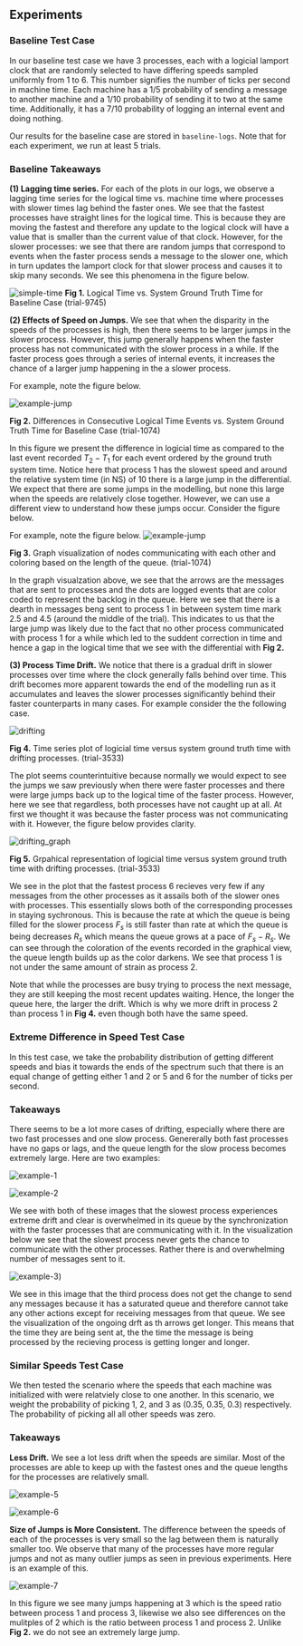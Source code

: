 ## Experiments

### Baseline Test Case

In our baseline test case we have 3 processes, each with a logicial lamport clock that are randomly selected to have differing speeds sampled uniformly from 1 to 6. This number signifies the number of ticks per second in machine time. Each machine has a 1/5 probability of sending a message to another machine and a 1/10 probability of sending it to two at the same time. Additionally, it has a 7/10 probability of logging an internal event and doing nothing. 

Our results for the baseline case are stored in `baseline-logs`. Note that for each experiment, we run at least 5 trials. 

### Baseline Takeaways

**(1) Lagging time series.** For each of the plots in our logs, we observe a lagging time series for the logical time vs. machine time where processes with slower times lag behind the faster ones. We see that the fastest processes have straight lines for the logical time. This is because they are moving the fastest and therefore any update to the logical clock will have a value that is smaller than the current value of that clock. However, for the slower processes: we see that there are random jumps that correspond to events when the faster process sends a message to the slower one, which in turn updates the lamport clock for that slower process and causes it to skip many seconds. We see this phenomena in the figure below. 

![simple-time](baseline-logs/logs_9745/simple.png)
**Fig 1.** Logical Time vs. System Ground Truth Time for Baseline Case (trial-9745)

**(2) Effects of Speed on Jumps.** We see that when the disparity in the speeds of the processes is high, then there seems to be larger jumps in the slower process. However, this jump generally happens when the faster process has not communicated with the slower process in a while. If the faster process goes through a series of internal events, it increases the chance of a larger jump happening in the a slower process. 

For example, note the figure below. 

![example-jump](baseline-logs/logs_1074/jumps.png)

**Fig 2.** Differences in Consecutive Logical Time Events vs. System Ground Truth Time for Baseline Case (trial-1074)

In this figure we present the difference in logicial time as compared to the last event recorded $T_2 - T_1$ for each event ordered by the ground truth system time. Notice here that process 1 has the slowest speed and around the relative system time (in NS) of 10 there is a large jump in the differential. We expect that there are some jumps in the modelling, but none this large when the speeds are relatively close together. However, we can use a different view to understand how these jumps occur. Consider the figure below.

For example, note the figure below. 
![example-jump](baseline-logs/logs_1074/full_vis.png)

**Fig 3.** Graph visualization of nodes communicating with each other and coloring based on the length of the queue. (trial-1074)

In the graph visualzation above, we see that the arrows are the messages that are sent to processes and the dots are logged events that are color coded to represent the backlog in the queue. Here we see that there is a dearth in messages beng sent to process 1 in between system time mark 2.5 and 4.5 (around the middle of the trial). This indicates to us that the large jump was likely due to the fact that no other process communicated with process 1 for a while which led to the suddent correction in time and hence a gap in the logical time that we see with the differential with **Fig 2.**

**(3) Process Time Drift.**  We notice that there is a gradual drift in slower processes over time where the clock generally falls behind over time. This drift becomes more apparent towards the end of the modelling run as it accumulates and leaves the slower processes significantly behind their faster counterparts in many cases. For example consider the the following case. 

![drifting](baseline-logs/logs_3533/simple.png)

**Fig 4.** Time series plot of logicial time versus system ground truth time with drifting processes. (trial-3533)

The plot seems counterintuitive because normally we would expect to see the jumps we saw previously when there were faster processes and there were large jumps back up to the logical time of the faster process. However, here we see that regardless, both processes have not caught up at all. At first we thought it was because the faster process was not communicating with it. However, the figure below provides clarity. 

![drifting_graph](baseline-logs/logs_3533/full_vis.png)

**Fig 5.** Grpahical representation of logicial time versus system ground truth time with drifting processes. (trial-3533)

We see in the plot that the fastest process 6 recieves very few if any messages from the other processes as it assails both of the slower ones with processes. This essentially slows both of the corresponding processes in staying sychronous. This is because the rate at which the queue is being filled for the slower process $F_s$ is still faster than rate at which the queue is being decreases $R_s$ which means the queue grows at a pace of $F_s - R_s$. We can see through the coloration of the events recorded in the graphical view, the queue length builds up as the color darkens. We see that process 1 is not under the same amount of strain as process 2.

Note that while the processes are busy trying to process the next message, they are still keeping the most recent updates waiting. Hence, the longer the queue here, the larger the drift. Which is why we more drift in process 2 than process 1 in **Fig 4.** even though both have the same speed. 

### Extreme Difference in Speed Test Case

In this test case, we take the probability distribution of getting different speeds and bias it towards the ends of the spectrum such that there is an equal change of getting either 1 and 2 or 5 and 6 for the number of ticks per second.

### Takeaways

There seems to be a lot more cases of drifting, especially where there are two fast processes and one slow process. Genererally both fast processes have no gaps or lags, and the queue length for the slow process becomes extremely large. Here are two examples:

![example-1](differential-logs/logs_4753/simple.png)


![example-2](differential-logs/logs_9510/simple.png)

We see with both of these images that the slowest process experiences extreme drift and clear is overwhelmed in its queue by the synchronization with the faster processes that are communicating with it. In the visualization below we see that the slowest process never gets the chance to communicate with the other processes. Rather there is and overwhelming number of messages sent to it. 

![example-3](differential-logs/logs_9510/full_vis.png))

We see in this image that the third process does not get the change to send any messages because it has a saturated queue and therefore cannot take any other actions except for receiving messages from that queue. We see the visualization of the ongoing drft as th arrows get longer. This means that the time they are being sent at, the the time the message is being processed by the recieving process is getting longer and longer. 

### Similar Speeds Test Case

We then tested the scenario where the speeds that each machine was initialized with were relatviely close to one another. In this scenario, we weight the probability of picking 1, 2, and 3 as (0.35, 0.35, 0.3) respectively. The probability of picking all all other speeds was zero. 

### Takeaways

**Less Drift.** We see a lot less drift when the speeds are similar. Most of the processes are able to keep up with the fastest ones and the queue lengths for the processes are relatively small. 

![example-5](similiar-logs/logs_1127/simple.png)

![example-6](similiar-logs/logs_2239/simple.png)

**Size of Jumps is More Consistent.** The difference between the speeds of each of the processes is very small so the lag between them is naturally smaller too. We observe that many of the processes have more regular jumps and not as many outlier jumps as seen in previous experiments. Here is an example of this. 

![example-7](similiar-logs/logs_2239/jumps.png)


In this figure we see many jumps happening at 3 which is the speed ratio between process 1 and process 3, likewise we also see differences on the mulitples of 2 which is the ratio between process 1 and process 2. Unlike **Fig 2.** we do not see an extremely large jump.